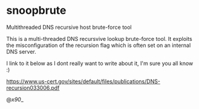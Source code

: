 # snoopbrute
Multithreaded DNS recursive host brute-force tool

This is a multi-threaded DNS recursvive lookup brute-force tool. It exploits the misconfiguration of the recursion flag
which is often set on an internal DNS server. 

I link to it below as I dont really want to write about it, I'm sure you all know :)

https://www.us-cert.gov/sites/default/files/publications/DNS-recursion033006.pdf

@_x90__
